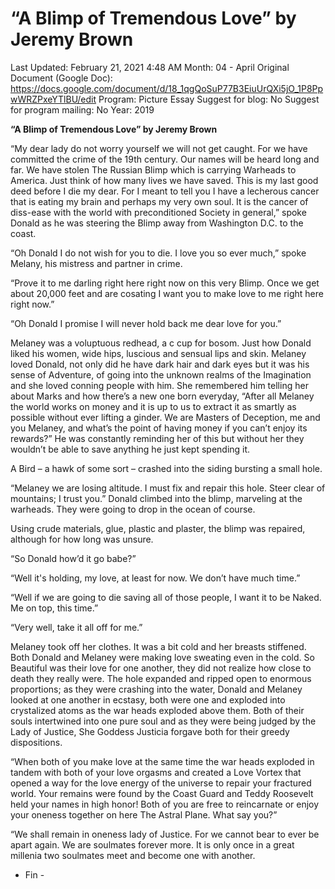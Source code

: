 # “A Blimp of Tremendous Love” by Jeremy Brown

Last Updated: February 21, 2021 4:48 AM
Month: 04 - April
Original Document (Google Doc): https://docs.google.com/document/d/18_1qgQoSuP77B3EiuUrQXi5jO_1P8PpwWRZPxeYTlBU/edit
Program: Picture Essay
Suggest for blog: No
Suggest for program mailing: No
Year: 2019

**“A Blimp of Tremendous Love” by Jeremy Brown**

“My dear lady do not worry yourself we will not get caught. For we have committed the crime of the 19th century. Our names will be heard long and far. We have stolen The Russian Blimp which is carrying Warheads to America. Just think of how many lives we have saved. This is my last good deed before I die my dear. For I meant to tell you I have a lecherous cancer that is eating my brain and perhaps my very own soul. It is the cancer of diss-ease with the world with preconditioned Society in general,” spoke Donald as he was steering the Blimp away from Washington D.C. to the coast.

“Oh Donald I do not wish for you to die. I love you so ever much,” spoke Melany, his mistress and partner in crime.

“Prove it to me darling right here right now on this very Blimp. Once we get about 20,000 feet and are cosating I want you to make love to me right here right now.”

“Oh Donald I promise I will never hold back me dear love for you.”

Melaney was a voluptuous redhead, a c cup for bosom. Just how Donald liked his women, wide hips, luscious and sensual lips and skin. Melaney loved Donald, not only did he have dark hair and dark eyes but it was his sense of Adventure, of going into the unknown realms of the Imagination and she loved conning people with him. She remembered him telling her about Marks and how there’s a new one born everyday, “After all Melaney the world works on money and it is up to us to extract it as smartly as possible without ever lifting a ginder. We are Masters of Deception, me and you Melaney, and what’s the point of having money if you can’t enjoy its rewards?” He was constantly reminding her of this but without her they wouldn’t be able to save anything he just kept spending it.

A Bird – a hawk of some sort – crashed into the siding bursting a small hole.

“Melaney we are losing altitude. I must fix and repair this hole. Steer clear of mountains; I trust you.” Donald climbed into the blimp, marveling at the warheads. They were going to drop in the ocean of course.

Using crude materials, glue, plastic and plaster, the blimp was repaired, although for how long was unsure.

“So Donald how’d it go babe?”

“Well it's holding, my love, at least for now. We don’t have much time.”

“Well if we are going to die saving all of those people, I want it to be Naked. Me on top, this time.”

“Very well, take it all off for me.”

Melaney took off her clothes. It was a bit cold and her breasts stiffened. Both Donald and Melaney were making love sweating even in the cold. So Beautiful was their love for one another, they did not realize how close to death they really were. The hole expanded and ripped open to enormous proportions; as they were crashing into the water, Donald and Melaney looked at one another in ecstasy, both were one and exploded into crystalized atoms as the war heads exploded above them. Both of their souls intertwined into one pure soul and as they were being judged by the Lady of Justice, She Goddess Justicia forgave both for their greedy dispositions.

“When both of you make love at the same time the war heads exploded in tandem with both of your love orgasms and created a Love Vortex that opened a way for the love energy of the universe to repair your fractured world. Your remains were found by the Coast Guard and Teddy Roosevelt held your names in high honor! Both of you are free to reincarnate or enjoy your oneness together on here The Astral Plane. What say you?”

“We shall remain in oneness lady of Justice. For we cannot bear to ever be apart again. We are soulmates forever more. It is only once in a great millenia two soulmates meet and become one with another.

- Fin -